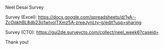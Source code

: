 Neel Desai Survey

Survey (Excel): https://docs.google.com/spreadsheets/d/1yA--ZcOqkhBL8db23o1wlvolTXmz5A-zreeJynLty-g/edit?usp=sharing

Survey (CTO): https://gui2de.surveycto.com/collect/neel_week6?caseid=

Thank you!
